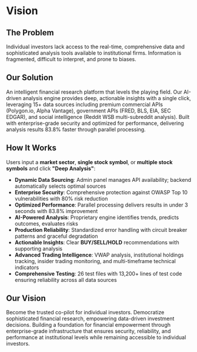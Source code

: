 # Vision

## The Problem
Individual investors lack access to the real-time, comprehensive data and sophisticated analysis tools available to institutional firms. Information is fragmented, difficult to interpret, and prone to biases.

## Our Solution
An intelligent financial research platform that levels the playing field. Our AI-driven analysis engine provides deep, actionable insights with a single click, leveraging 15+ data sources including premium commercial APIs (Polygon.io, Alpha Vantage), government APIs (FRED, BLS, EIA, SEC EDGAR), and social intelligence (Reddit WSB multi-subreddit analysis). Built with enterprise-grade security and optimized for performance, delivering analysis results 83.8% faster through parallel processing.

## How It Works
Users input a **market sector**, **single stock symbol**, or **multiple stock symbols** and click **"Deep Analysis"**:

* **Dynamic Data Sourcing**: Admin panel manages API availability; backend automatically selects optimal sources
* **Enterprise Security**: Comprehensive protection against OWASP Top 10 vulnerabilities with 80% risk reduction
* **Optimized Performance**: Parallel processing delivers results in under 3 seconds with 83.8% improvement
* **AI-Powered Analysis**: Proprietary engine identifies trends, predicts outcomes, evaluates risks
* **Production Reliability**: Standardized error handling with circuit breaker patterns and graceful degradation
* **Actionable Insights**: Clear **BUY/SELL/HOLD** recommendations with supporting analysis
* **Advanced Trading Intelligence**: VWAP analysis, institutional holdings tracking, insider trading monitoring, and multi-timeframe technical indicators
* **Comprehensive Testing**: 26 test files with 13,200+ lines of test code ensuring reliability across all data sources

## Our Vision
Become the trusted co-pilot for individual investors. Democratize sophisticated financial research, empowering data-driven investment decisions. Building a foundation for financial empowerment through enterprise-grade infrastructure that ensures security, reliability, and performance at institutional levels while remaining accessible to individual investors.